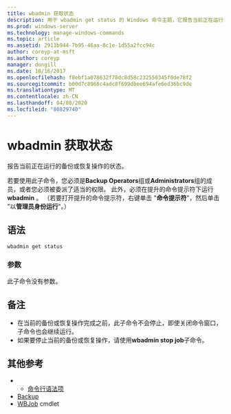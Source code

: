 ```yaml
---
title: wbadmin 获取状态
description: 用于 wbadmin get status 的 Windows 命令主题，它报告当前正在运行的备份或恢复操作的状态。
ms.prod: windows-server
ms.technology: manage-windows-commands
ms.topic: article
ms.assetid: 2911b944-7b95-46aa-8c1e-1d55a2fcc94c
author: coreyp-at-msft
ms.author: coreyp
manager: dongill
ms.date: 10/16/2017
ms.openlocfilehash: f8ebf1a078632f78dc8d58c232550345f0de78f2
ms.sourcegitcommit: b00d7c8968c4adc8f699dbee694afe6ed36bc9de
ms.translationtype: MT
ms.contentlocale: zh-CN
ms.lasthandoff: 04/08/2020
ms.locfileid: "80829740"
---
```

# <a name="wbadmin-get-status"></a>wbadmin 获取状态



报告当前正在运行的备份或恢复操作的状态。

若要使用此子命令，您必须是**Backup Operators**组或**Administrators**组的成员，或者您必须被委派了适当的权限。 此外，必须在提升的命令提示符下运行**wbadmin** 。 （若要打开提升的命令提示符，右键单击 "**命令提示符**"，然后单击 "以**管理员身份运行**"。）

## <a name="syntax"></a>语法

```
wbadmin get status
```

### <a name="parameters"></a>参数

此子命令没有参数。

## <a name="remarks"></a>备注

-   在当前的备份或恢复操作完成之前，此子命令不会停止，即使关闭命令窗口，子命令也会继续运行。
-   如果要停止当前的备份或恢复操作，请使用**wbadmin stop job**子命令。

## <a name="additional-references"></a>其他参考

-   - [命令行语法项](command-line-syntax-key.md)
-   [Backup](wbadmin.md)
-   [WBJob](https://technet.microsoft.com/library/jj902426.aspx) cmdlet
